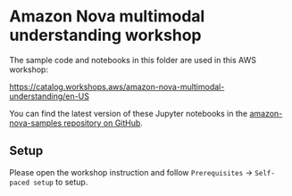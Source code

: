 # Amazon Nova multimodal understanding workshop

The sample code and notebooks in this folder are used in this AWS workshop:

https://catalog.workshops.aws/amazon-nova-multimodal-understanding/en-US

You can find the latest version of these Jupyter notebooks in the [amazon-nova-samples repository on GitHub](https://github.com/aws-samples/amazon-nova-samples/).

## Setup
Please open the workshop instruction and follow `Prerequisites` -> `Self-paced setup` to setup.
